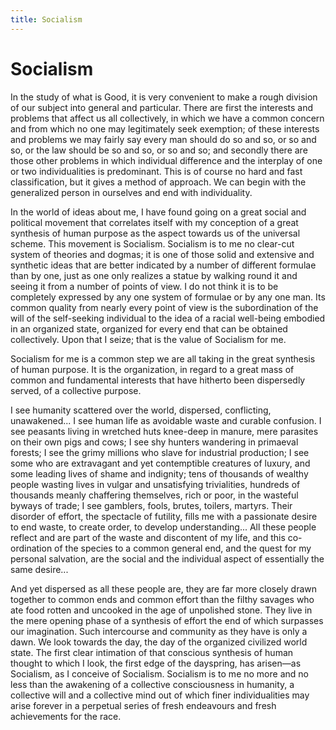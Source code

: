 ```yaml
---
title: Socialism
---
```

# Socialism

In the study of what is Good, it is very convenient to make a rough
division of our subject into general and particular. There are first the
interests and problems that affect us all collectively, in which we have
a common concern and from which no one may legitimately seek exemption;
of these interests and problems we may fairly say every man should do so
and so, or so and so, or the law should be so and so, or so and so; and
secondly there are those other problems in which individual difference
and the interplay of one or two individualities is predominant. This is
of course no hard and fast classification, but it gives a method of
approach. We can begin with the generalized person in ourselves and end
with individuality.

In the world of ideas about me, I have found going on a great social and
political movement that correlates itself with my conception of a great
synthesis of human purpose as the aspect towards us of the universal
scheme. This movement is Socialism. Socialism is to me no clear-cut
system of theories and dogmas; it is one of those solid and extensive
and synthetic ideas that are better indicated by a number of different
formulae than by one, just as one only realizes a statue by walking
round it and seeing it from a number of points of view. I do not think
it is to be completely expressed by any one system of formulae or by any
one man. Its common quality from nearly every point of view is the
subordination of the will of the self-seeking individual to the idea of
a racial well-being embodied in an organized state, organized for every
end that can be obtained collectively. Upon that I seize; that is the
value of Socialism for me.

Socialism for me is a common step we are all taking in the great
synthesis of human purpose. It is the organization, in regard to a great
mass of common and fundamental interests that have hitherto been
dispersedly served, of a collective purpose.

I see humanity scattered over the world, dispersed, conflicting,
unawakened... I see human life as avoidable waste and curable confusion.
I see peasants living in wretched huts knee-deep in manure, mere
parasites on their own pigs and cows; I see shy hunters wandering in
primaeval forests; I see the grimy millions who slave for industrial
production; I see some who are extravagant and yet contemptible
creatures of luxury, and some leading lives of shame and indignity; tens
of thousands of wealthy people wasting lives in vulgar and unsatisfying
trivialities, hundreds of thousands meanly chaffering themselves, rich
or poor, in the wasteful byways of trade; I see gamblers, fools, brutes,
toilers, martyrs. Their disorder of effort, the spectacle of futility,
fills me with a passionate desire to end waste, to create order, to
develop understanding... All these people reflect and are part of the
waste and discontent of my life, and this co-ordination of the species
to a common general end, and the quest for my personal salvation, are
the social and the individual aspect of essentially the same desire...

And yet dispersed as all these people are, they are far more closely
drawn together to common ends and common effort than the filthy savages
who ate food rotten and uncooked in the age of unpolished stone. They
live in the mere opening phase of a synthesis of effort the end of which
surpasses our imagination. Such intercourse and community as they have
is only a dawn. We look towards the day, the day of the organized
civilized world state. The first clear intimation of that conscious
synthesis of human thought to which I look, the first edge of the
dayspring, has arisen—as Socialism, as I conceive of Socialism.
Socialism is to me no more and no less than the awakening of a
collective consciousness in humanity, a collective will and a collective
mind out of which finer individualities may arise forever in a perpetual
series of fresh endeavours and fresh achievements for the race.
